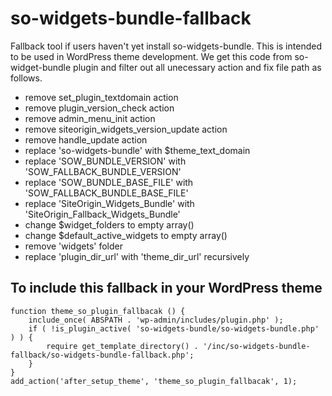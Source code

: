 # so-widgets-bundle-fallback
Fallback tool if users haven't yet install so-widgets-bundle. This is intended to be used in WordPress theme development.
We get this code from so-widget-bundle plugin and filter out all unecessary action and fix file path as follows.
- remove set_plugin_textdomain action
- remove plugin_version_check action
- remove admin_menu_init action
- remove siteorigin_widgets_version_update action
- remove handle_update action
- replace 'so-widgets-bundle' with $theme_text_domain
- replace 'SOW_BUNDLE_VERSION' with 'SOW_FALLBACK_BUNDLE_VERSION'
- replace 'SOW_BUNDLE_BASE_FILE' with 'SOW_FALLBACK_BUNDLE_BASE_FILE'
- replace 'SiteOrigin_Widgets_Bundle' with 'SiteOrigin_Fallback_Widgets_Bundle'
- change $widget_folders to empty array()
- change $default_active_widgets to empty array()
- remove 'widgets' folder
- replace 'plugin_dir_url' with 'theme_dir_url' recursively

## To include this fallback in your WordPress theme
```
function theme_so_plugin_fallbacak () {
	include_once( ABSPATH . 'wp-admin/includes/plugin.php' );
	if ( !is_plugin_active( 'so-widgets-bundle/so-widgets-bundle.php' ) ) {
		require get_template_directory() . '/inc/so-widgets-bundle-fallback/so-widgets-bundle-fallback.php';
	}
}
add_action('after_setup_theme', 'theme_so_plugin_fallbacak', 1);
```